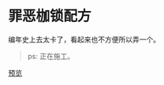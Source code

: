 # 罪恶枷锁配方

编年史上去太卡了，看起来也不方便所以弄一个。

>ps: 正在施工。

[预览](https://rxdey.github.io/s18-poe-formula/dist/index.html)